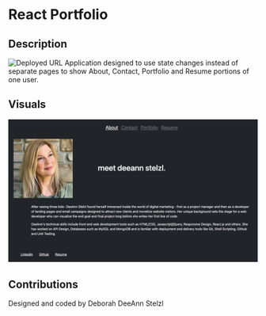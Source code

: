 # React Portfolio

## Description

![Deployed URL](https://dstelzl.github.io/react-portfolio/) Application designed to use state changes instead of separate pages to show About, Contact, Portfolio and Resume portions of one user. 

## Visuals

![React Portfolio Screenshot](./src/assets/images/reactScreenshot.jpg)

## Contributions

Designed and coded by Deborah DeeAnn Stelzl

##

##

